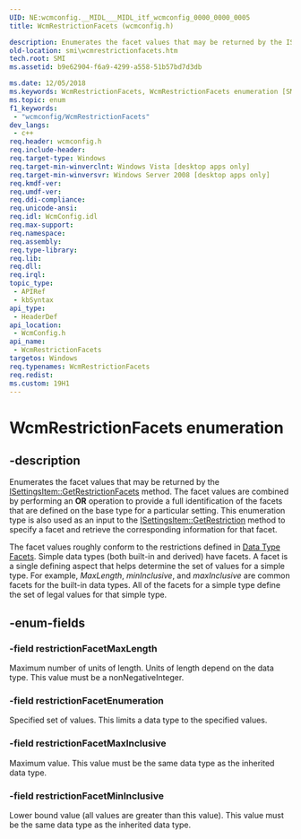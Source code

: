 ```yaml
---
UID: NE:wcmconfig.__MIDL___MIDL_itf_wcmconfig_0000_0000_0005
title: WcmRestrictionFacets (wcmconfig.h)

description: Enumerates the facet values that may be returned by the ISettingsItem::GetRestrictionFacets method.
old-location: smi\wcmrestrictionfacets.htm
tech.root: SMI
ms.assetid: b9e62904-f6a9-4299-a558-51b57bd7d3db

ms.date: 12/05/2018
ms.keywords: WcmRestrictionFacets, WcmRestrictionFacets enumeration [SMI], restrictionFacetEnumeration, restrictionFacetMaxInclusive, restrictionFacetMaxLength, restrictionFacetMinInclusive, smi.wcmrestrictionfacets, wcmconfig/WcmRestrictionFacets, wcmconfig/restrictionFacetEnumeration, wcmconfig/restrictionFacetMaxInclusive, wcmconfig/restrictionFacetMaxLength, wcmconfig/restrictionFacetMinInclusive
ms.topic: enum
f1_keywords: 
 - "wcmconfig/WcmRestrictionFacets"
dev_langs:
 - c++
req.header: wcmconfig.h
req.include-header: 
req.target-type: Windows
req.target-min-winverclnt: Windows Vista [desktop apps only]
req.target-min-winversvr: Windows Server 2008 [desktop apps only]
req.kmdf-ver: 
req.umdf-ver: 
req.ddi-compliance: 
req.unicode-ansi: 
req.idl: WcmConfig.idl
req.max-support: 
req.namespace: 
req.assembly: 
req.type-library: 
req.lib: 
req.dll: 
req.irql: 
topic_type:
 - APIRef
 - kbSyntax
api_type:
 - HeaderDef
api_location:
 - WcmConfig.h
api_name:
 - WcmRestrictionFacets
targetos: Windows
req.typenames: WcmRestrictionFacets
req.redist: 
ms.custom: 19H1
---
```


# WcmRestrictionFacets enumeration


## -description


Enumerates the facet values that may be returned by the <a href="https://docs.microsoft.com/previous-versions/windows/desktop/api/wcmconfig/nf-wcmconfig-isettingsitem-getrestrictionfacets">ISettingsItem::GetRestrictionFacets</a> method. The facet values are combined by performing an <b>OR</b> operation to provide a full identification of the facets that are defined on the base type for a particular setting. This enumeration type is also used as an input to the <a href="https://docs.microsoft.com/previous-versions/windows/desktop/api/wcmconfig/nf-wcmconfig-isettingsitem-getrestriction">ISettingsItem::GetRestriction</a> method to specify a facet and retrieve the corresponding information for that facet.

The facet values roughly conform to the  restrictions defined in <a href="https://docs.microsoft.com/previous-versions/ms256149(v=vs.85)">Data Type Facets</a>. Simple data types (both built-in and derived) have facets. A facet is a single defining aspect that helps determine the set of values for a simple type. For example, <i>MaxLength</i>, <i>minInclusive</i>, and <i>maxInclusive</i> are common facets for the built-in data types. All of the facets for a simple type define the set of legal values for that simple type.


## -enum-fields




### -field restrictionFacetMaxLength

Maximum number of units of length. Units of length depend on the data type. This value must be a nonNegativeInteger.


### -field restrictionFacetEnumeration

Specified set of values. This limits a data type to the specified values.


### -field restrictionFacetMaxInclusive

Maximum value. This value must be the same data type as the inherited data type.


### -field restrictionFacetMinInclusive

Lower bound value (all values are greater than this value). This value must be the same data type as the inherited data type.

